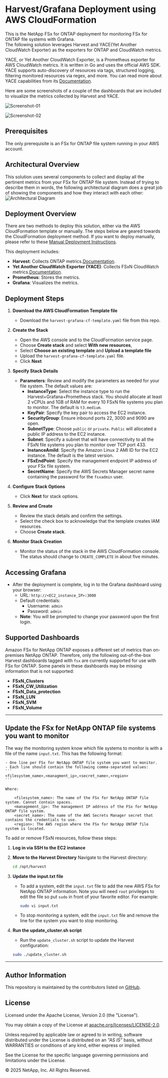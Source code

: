 # Harvest/Grafana Deployment using AWS CloudFormation
This is the NetApp FSx for ONTAP deployment for monitoring FSx for ONTAP file systems with Grafana.  
The following solution leverages Harvest and YACE(Yet Another CloudWatch Exporter) as the exporters for ONTAP and CloudWatch metrics.

YACE, or Yet Another CloudWatch Exporter, is a Prometheus exporter for AWS CloudWatch metrics. It is written in
Go and uses the official AWS SDK. YACE supports auto-discovery of resources via tags, structured logging,
filtering monitored resources via regex, and more. You can read more about YACE capabilities from its
[Documentation](https://github.com/prometheus-community/yet-another-cloudwatch-exporter).

Here are some screenshots of a couple of the dashboards that are included to visualize the metrics collected by Harvest and YACE.

![Screenshot-01](images/grafana-dashboard-01.png)

![Screenshot-02](images/grafana-dashboard-02.png)

## Prerequisites
The only prerequisite is an FSx for ONTAP file system running in your AWS account.

## Architectural Overview

This solution uses several components to collect and display all the pertinent metrics from your FSx for ONTAP file system.
Instead of trying to describe them in words, the following architectural diagram does a great job of showing the components and how they interact with each other:
![Architectural Diagram](images/FSxN-MonitoringStack-EC2.png)

## Deployment Overview

There are two methods to deploy this solution, either via the AWS CloudFormation template or manually.
The steps below are geared towards the CloudFormation deployment method. If you want to deploy manually,
please refer to these [Manual Deployment Instructions](README-Manual.md).

This deployment includes:
- **Harvest**: Collects ONTAP metrics.[Documentation](https://github.com/NetApp/harvest).
- **Yet Another CloudWatch Exporter (YACE)**: Collects FSxN CloudWatch metrics.[Documentation](https://github.com/prometheus-community/yet-another-cloudwatch-exporter).
- **Prometheus**: Stores the metrics.
- **Grafana**: Visualizes the metrics.

## Deployment Steps

1. **Download the AWS CloudFormation Template file**
   - Download the `harvest-grafana-cf-template.yaml` file from this repo.

2. **Create the Stack**
   - Open the AWS console and to the CloudFormation service page.
   - Choose **Create stack** and select **With new resources**, 
   - Select **Choose an existing template** and **Upload a template file** 
   - Upload the `harvest-grafana-cf-template.yaml` file.
   - Click **Next**

3. **Specify Stack Details**
   - **Parameters**: Review and modify the parameters as needed for your file system. The default values are:
     - **InstanceType**: Select the instance type to run the Harvest+Grafana+Prometheus stack. You should allocate at least 2 vCPUs and 1GB of RAM for every 10 FSxN file systems you plan to monitor. The default is `t3.medium`.
     - **KeyPair**: Specify the key pair to access the EC2 instance.
     - **SecurityGroup**: Ensure inbound ports 22, 3000 and 9090 are open.
     - **SubnetType**: Choose `public` or `private`. `Public` will allocated a public IP address to the EC2 instance.
     - **Subnet**: Specify a subnet that will have connectivity to all the FSxN file systems you plan to monitor over TCP port 433.
     - **InstanceAmiId**: Specify the Amazon Linux 2 AMI ID for the EC2 instance. The default is the latest version.
     - **FSxEndPoint**: Specify the management endpoint IP address of your FSx file system.
     - **SecretName**: Specify the AWS Secrets Manager secret name containing the password for the `fsxadmin` user.

4. **Configure Stack Options**
   - Click **Next** for stack options.

5. **Review and Create**
   - Review the stack details and confirm the settings.
   - Select the check box to acknowledge that the template creates IAM resources.
   - Choose **Create stack**.

6. **Monitor Stack Creation**
   - Monitor the status of the stack in the AWS CloudFormation console. The status should change to `CREATE_COMPLETE` in about five minutes.

## Accessing Grafana

- After the deployment is complete, log in to the Grafana dashboard using your browser:
  - URL: `http://<EC2_instance_IP>:3000`
  - Default credentials:
    - Username: `admin`
    - Password: `admin`
  - **Note**: You will be prompted to change your password upon the first login.

## Supported Dashboards

Amazon FSx for NetApp ONTAP exposes a different set of metrics than on-premises NetApp ONTAP. 
Therefore, only the following out-of-the-box Harvest dashboards tagged with `fsx` are currently supported for use with FSx for ONTAP. 
Some panels in these dashboards may be missing information that is not supported:

- **FSxN_Clusters**
- **FSxN_CW_Utilization**
- **FSxN_Data_protection**
- **FSxN_LUN**
- **FSxN_SVM**
- **FSxN_Volume**

---

## Update the FSx for NetApp ONTAP file systems you want to monitor

The way the monitoring system know which file systems to monitor is with a file of the name `input.txt`. This has the following format:

    - One line per FSx for NetApp ONTAP file system you want to monitor.
    - Each line should contain the following comma-separated values:
    ```
    <filesystem_name>,<managment_ip>,<secret_name>,<region>
    ```

    Where:

        <filesystem_name>: The name of the FSx for NetApp ONTAP file system. Cannot contain spaces.
        <management_ip>: The management IP address of the FSx for NetApp ONTAP file system.
        <secret_name>: The name of the AWS Secrets Manager secret that contains the credentials to use.
        <region>: The AWS region where the FSx for NetApp ONTAP file system is located.

To add or remove FSxN resources, follow these steps:

1. **Log in via SSH to the EC2 instance**

2. **Move to the Harvest Directory**
    Navigate to the Harvest directory:
    ```bash
    cd /opt/harvest
    ```

3. **Update the input.txt file**

    - To add a system, edit the `input.txt` file to add the new AWS FSx for NetApp ONTAP information. Note you will need `root` privileges to edit the file so put `sudo` in front of your favorite editor. For example:
      ```bash
      sudo vi input.txt
      ```

    - To stop monitoring a system, edit the `input.txt` file and remove the line for the system you want to stop monitoring.

4. **Run the update_cluster.sh script**
    - Run the `update_cluster.sh` script to update the Harvest configuration:
    ```bash
    sudo ./update_cluster.sh
    ```

---

## Author Information

This repository is maintained by the contributors listed on [GitHub](https://github.com/NetApp/FSx-ONTAP-monitoring/graphs/contributors).

## License

Licensed under the Apache License, Version 2.0 (the "License").

You may obtain a copy of the License at [apache.org/licenses/LICENSE-2.0](http://www.apache.org/licenses/LICENSE-2.0).

Unless required by applicable law or agreed to in writing, software distributed under the License is distributed on an _"AS IS"_ basis, without WARRANTIES or conditions of any kind, either express or implied.

See the License for the specific language governing permissions and limitations under the License.

© 2025 NetApp, Inc. All Rights Reserved.
